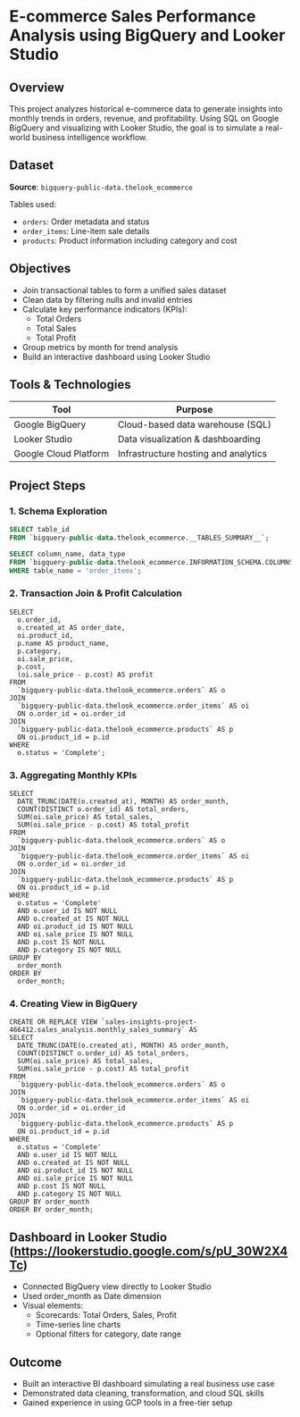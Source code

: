 # E-commerce Sales Performance Analysis using BigQuery and Looker Studio

## Overview

This project analyzes historical e-commerce data to generate insights into monthly trends in orders, revenue, and profitability. Using SQL on Google BigQuery and visualizing with Looker Studio, the goal is to simulate a real-world business intelligence workflow.

## Dataset

**Source**: `bigquery-public-data.thelook_ecommerce`

Tables used:
- `orders`: Order metadata and status
- `order_items`: Line-item sale details
- `products`: Product information including category and cost

## Objectives

- Join transactional tables to form a unified sales dataset
- Clean data by filtering nulls and invalid entries
- Calculate key performance indicators (KPIs):
  - Total Orders
  - Total Sales
  - Total Profit
- Group metrics by month for trend analysis
- Build an interactive dashboard using Looker Studio

## Tools & Technologies

| Tool               | Purpose                               |
|--------------------|---------------------------------------|
| Google BigQuery    | Cloud-based data warehouse (SQL)      |
| Looker Studio      | Data visualization & dashboarding     |
| Google Cloud Platform | Infrastructure hosting and analytics |

## Project Steps

### 1. Schema Exploration

```sql
SELECT table_id
FROM `bigquery-public-data.thelook_ecommerce.__TABLES_SUMMARY__`;

SELECT column_name, data_type
FROM `bigquery-public-data.thelook_ecommerce.INFORMATION_SCHEMA.COLUMNS`
WHERE table_name = 'order_items';
```

### 2. Transaction Join & Profit Calculation
```
SELECT 
  o.order_id,
  o.created_at AS order_date,
  oi.product_id,
  p.name AS product_name,
  p.category,
  oi.sale_price,
  p.cost,
  (oi.sale_price - p.cost) AS profit
FROM 
  `bigquery-public-data.thelook_ecommerce.orders` AS o
JOIN 
  `bigquery-public-data.thelook_ecommerce.order_items` AS oi
  ON o.order_id = oi.order_id
JOIN 
  `bigquery-public-data.thelook_ecommerce.products` AS p
  ON oi.product_id = p.id
WHERE 
  o.status = 'Complete';
```

### 3. Aggregating Monthly KPIs
```
SELECT
  DATE_TRUNC(DATE(o.created_at), MONTH) AS order_month,
  COUNT(DISTINCT o.order_id) AS total_orders,
  SUM(oi.sale_price) AS total_sales,
  SUM(oi.sale_price - p.cost) AS total_profit
FROM 
  `bigquery-public-data.thelook_ecommerce.orders` AS o
JOIN 
  `bigquery-public-data.thelook_ecommerce.order_items` AS oi
  ON o.order_id = oi.order_id
JOIN 
  `bigquery-public-data.thelook_ecommerce.products` AS p
  ON oi.product_id = p.id
WHERE 
  o.status = 'Complete'
  AND o.user_id IS NOT NULL
  AND o.created_at IS NOT NULL
  AND oi.product_id IS NOT NULL
  AND oi.sale_price IS NOT NULL
  AND p.cost IS NOT NULL
  AND p.category IS NOT NULL
GROUP BY 
  order_month
ORDER BY 
  order_month;
```

### 4. Creating View in BigQuery
```
CREATE OR REPLACE VIEW `sales-insights-project-466412.sales_analysis.monthly_sales_summary` AS
SELECT
  DATE_TRUNC(DATE(o.created_at), MONTH) AS order_month,
  COUNT(DISTINCT o.order_id) AS total_orders,
  SUM(oi.sale_price) AS total_sales,
  SUM(oi.sale_price - p.cost) AS total_profit
FROM
  `bigquery-public-data.thelook_ecommerce.orders` AS o
JOIN
  `bigquery-public-data.thelook_ecommerce.order_items` AS oi
  ON o.order_id = oi.order_id
JOIN
  `bigquery-public-data.thelook_ecommerce.products` AS p
  ON oi.product_id = p.id
WHERE
  o.status = 'Complete'
  AND o.user_id IS NOT NULL
  AND o.created_at IS NOT NULL
  AND oi.product_id IS NOT NULL
  AND oi.sale_price IS NOT NULL
  AND p.cost IS NOT NULL
  AND p.category IS NOT NULL
GROUP BY order_month
ORDER BY order_month;
```

## Dashboard in Looker Studio (https://lookerstudio.google.com/s/pU_30W2X4Tc)
- Connected BigQuery view directly to Looker Studio
- Used order_month as Date dimension
- Visual elements:
  - Scorecards: Total Orders, Sales, Profit
  - Time-series line charts
  - Optional filters for category, date range
 
## Outcome
- Built an interactive BI dashboard simulating a real business use case
- Demonstrated data cleaning, transformation, and cloud SQL skills
- Gained experience in using GCP tools in a free-tier setup
  
